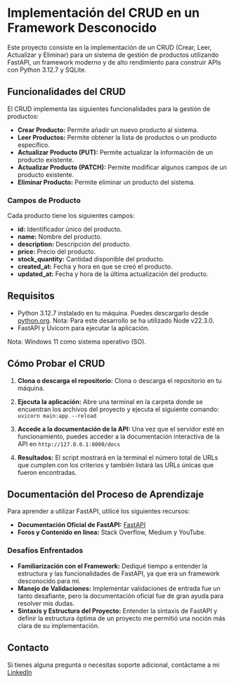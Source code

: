 # Implementación del CRUD en un Framework Desconocido

Este proyecto consiste en la implementación de un CRUD (Crear, Leer, Actualizar
y Eliminar) para un sistema de gestión de productos utilizando FastAPI, un
framework moderno y de alto rendimiento para construir APIs con Python 3.12.7 y
SQLite.

## Funcionalidades del CRUD

El CRUD implementa las siguientes funcionalidades para la gestión de productos:

- **Crear Producto:** Permite añadir un nuevo producto al sistema.
- **Leer Productos:** Permite obtener la lista de productos o un producto
  específico.
- **Actualizar Producto (PUT):** Permite actualizar la información de un
  producto existente.
- **Actualizar Producto (PATCH):** Permite modificar algunos campos de un
  producto existente.
- **Eliminar Producto:** Permite eliminar un producto del sistema.

### Campos de Producto

Cada producto tiene los siguientes campos:

- **id:** Identificador único del producto.
- **name:** Nombre del producto.
- **description:** Descripción del producto.
- **price:** Precio del producto.
- **stock_quantity:** Cantidad disponible del producto.
- **created_at:** Fecha y hora en que se creó el producto.
- **updated_at:** Fecha y hora de la última actualización del producto.

## Requisitos

- Python 3.12.7 instalado en tu máquina. Puedes descargarlo desde
  [python.org](https://www.python.org/downloads/). Nota: Para este desarrollo se ha
  utilizado Node v22.3.0.
- FastAPI y Uvicorn para ejecutar la aplicación.

Nota: Windows 11 como sistema operativo (SO).

## Cómo Probar el CRUD

1. **Clona o descarga el repositorio:** Clona o descarga el repositorio en tu
   máquina.

2. **Ejecuta la aplicación:** Abre una terminal en la carpeta donde se
   encuentran los archivos del proyecto y ejecuta el siguiente comando:
   `uvicorn main:app --reload`

3. **Accede a la documentación de la API:** Una vez que el servidor esté en
   funcionamiento, puedes acceder a la documentación interactiva de la API en
   `http://127.0.0.1:8000/docs`

4. **Resultados:** El script mostrará en la terminal el número total de URLs que
   cumplen con los criterios y también listará las URLs únicas que fueron
   encontradas.

## Documentación del Proceso de Aprendizaje

Para aprender a utilizar FastAPI, utilicé los siguientes recursos:

- **Documentación Oficial de FastAPI:** [FastAPI](https://fastapi.tiangolo.com/)
- **Foros y Contenido en línea:** Stack Overflow, Medium y YouTube.

### Desafíos Enfrentados

- **Familiarización con el Framework:** Dediqué tiempo a entender la estructura
  y las funcionalidades de FastAPI, ya que era un framework desconocido para mí.
- **Manejo de Validaciones:** Implementar validaciones de entrada fue un tanto
  desafiante, pero la documentación oficial fue de gran ayuda para resolver mis
  dudas.
- **Sintaxis y Estructura del Proyecto:** Entender la sintaxis de FastAPI y
  definir la estructura óptima de un proyecto me permitió una noción más clara
  de su implementación.

## Contacto

Si tienes alguna pregunta o necesitas soporte adicional, contáctame a mi
[LinkedIn](https://www.linkedin.com/in/renzo-bocanegra-dev/)
